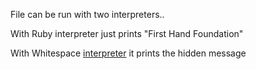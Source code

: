 File can be run with two interpreters..

With Ruby interpreter
just prints "First Hand Foundation"

With Whitespace [interpreter](https://github.com/hostilefork/whitespacers)
it prints the hidden message

